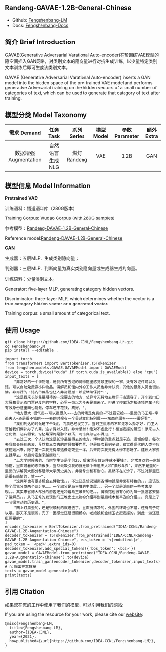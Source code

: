 ## Randeng-GAVAE-1.2B-General-Chinese

- Github: [Fengshenbang-LM](https://github.com/IDEA-CCNL/Fengshenbang-LM/tree/main/fengshen/models/GAVAE)
- Docs: [Fengshenbang-Docs](https://fengshenbang-doc.readthedocs.io/zh/latest/docs/%E7%87%83%E7%81%AF%E7%B3%BB%E5%88%97/Randeng-GAVAE-1.2B-General-Chinese.html)

## 简介 Brief Introduction

GAVAE(Generative Adversarial Varational Auto-encoder)在预训练VAE模型的隐空间插入GAN网络，对类别文本的隐向量进行对抗生成训练，以少量特定类别文本训练后即可生成该类别文本。

GAVAE (Generative Adversarial Varational Auto-encoder) inserts a GAN model into the hidden space of the pre-trained VAE model and performs generative Adversarial training on the hidden vectors of a small number of categories of text, which can be used to generate that category of text after training.

## 模型分类 Model Taxonomy

|  需求 Demand  | 任务 Task       | 系列 Series      | 模型 Model    | 参数 Parameter | 额外 Extra |
|  :----:  | :----:  | :----:  | :----:  | :----:  | :----:  |
| 数据增强 Augmentation | 自然语言生成 NLG | 燃灯 Randeng | VAE |      1.2B      |     GAN   |

## 模型信息 Model Information

**Pretrained VAE:**

训练语料：悟道语料库（280G版本）

Training Corpus: Wudao Corpus (with 280G samples)

参考模型：[Randeng-DAVAE-1.2B-General-Chinese](https://huggingface.co/IDEA-CCNL/Randeng-DAVAE-1.2B-General-Chinese)

Reference model:[Randeng-DAVAE-1.2B-General-Chinese](https://huggingface.co/IDEA-CCNL/Randeng-DAVAE-1.2B-General-Chinese)

**GAN**

生成器：五层MLP，生成类别隐向量；

判别器：三层MLP，判断向量为真实类别隐向量或生成器生成的向量。

训练语料：少量类别文本。

Generator: five-layer MLP, generating category hidden vectors.

Discriminator: three-layer MLP, which determines whether the vector is a true category hidden vector or a generated vector.

Training corpus: a small amount of categorical text.

## 使用 Usage

```shell
git clone https://github.com/IDEA-CCNL/Fengshenbang-LM.git
cd Fengshenbang-LM
pip install --editable .
```

```python3
import torch
from transformers import BertTokenizer,T5Tokenizer
from fengshen.models.GAVAE.GAVAEModel import GAVAEModel
device = torch.device("cuda" if torch.cuda.is_available() else "cpu")
input_texts = [
    "非常好的一个博物馆，是我所有去过的博物馆里感觉最正规的一家，凭有效证件可以入馆，可以自助免费存小件物品，讲解员和馆内外的工作人员也非常认真，其他的服务人员也很热情，非常好的！馆内的藏品也让人非常震撼！希望继续保持～", 
    "这是我来长沙最最期待的一定要去的地方，总算今天特地去瞻仰千古遗容了，开车到门口大屏幕显示着门票已发完的字样，心里一惊以为今天是白来了。但进了停车场才知道凭停车卡和有效身份证里面也能领，停车还不花钱，真好。", 
    "地方很大 很气派~~可以逛很久~~~去的时候是免费的~不过要安检~~~里面的马王堆~幸追夫人~还是很不错的~~~~去的时候有一个吴越文化特别展~~~东西也很多~~~~~很好看",
    "我们到达的时候是下午3点，门票已经发完了。当时正焦虑的不知道怎么办才好，门卫大哥给我们俩补办了门票，这才得以入馆。非常感谢！绝对不虚此行！相当震撼的展览！原来古人也化妆，还有假发。记忆最深的是那个藕汤。可惜真颜已不得见。", 
    "去过三次，个人认为这是长沙最值得去的地方，博物馆的重点就是辛追，遗憾的是，每次去我都会感到悲哀，虽然我三次去的时候都要门票，但是每次看到辛追，都觉得现代的人类不应该挖她出来，除了第一次我觉得辛追像刚死去一样，后来两次我觉得太惨不忍睹了。建议大家要去就早去，以后肯定越来越腐烂", 
    "上大学时候去的，当时学生证是半价25，后来凭有效证件就不要钱了。非常喜欢的一家博物馆，里面可看的东西很多，当然最吸引我的就是那个辛追夫人和“素纱单衣”，果然不是盖的~里面的讲解员大部分都是师大学历史类的，非常专业和有耐心。虽然不在长沙了，不过对那里还是很有感情的，赞~~~", 
    "这两年也有很多机会去博物馆。。。不过还是想说湖南省博物馆是非常有特色的。。。应该说整个展览分成两个部分吧。。。一个部分是马王堆的主体展。。。另一个就是湖南的一些考古发现。。。其实来省博大部分的游客还是冲着马王堆来的吧。。。博物馆也很有心的为每一批游客安排了讲解员。。。从马王堆的发现到马王堆出土文物的介绍再到最后棺木和辛追的介绍。。。真是上了一节很生动的历史课。",
    "网上订票去的，还是很顺利的就进去了，里面挺清净的，外围的环境也不错，还有鸽子可以喂。那天不是很闹，兜了一圈感觉还是很顺畅的，老娘娘和金缕玉衣挺震撼的。到此一游还是挺需要的",
]
encoder_tokenizer = BertTokenizer.from_pretrained("IDEA-CCNL/Randeng-GAVAE-1.2B-Augmentation-Chinese")
decoder_tokenizer = T5Tokenizer.from_pretrained("IDEA-CCNL/Randeng-GAVAE-1.2B-Augmentation-Chinese", eos_token = '<|endoftext|>', pad_token = '<pad>',extra_ids=0)
decoder_tokenizer.add_special_tokens({'bos_token':'<bos>'})
gavae_model = GAVAEModel.from_pretrained("IDEA-CCNL/Randeng-GAVAE-1.2B-Augmentation-Chinese").to(device)
gavae_model.train_gan(encoder_tokenizer,decoder_tokenizer,input_texts)
# n:输出样本数量
texts = gavae_model.generate(n=5)
print(texts)

```

## 引用 Citation

如果您在您的工作中使用了我们的模型，可以引用我们的[网站](https://github.com/IDEA-CCNL/Fengshenbang-LM/):

If you are using the resource for your work, please cite our [website](https://github.com/IDEA-CCNL/Fengshenbang-LM/):

```text
@misc{Fengshenbang-LM,
  title={Fengshenbang-LM},
  author={IDEA-CCNL},
  year={2021},
  howpublished={\url{https://github.com/IDEA-CCNL/Fengshenbang-LM}},
}
```